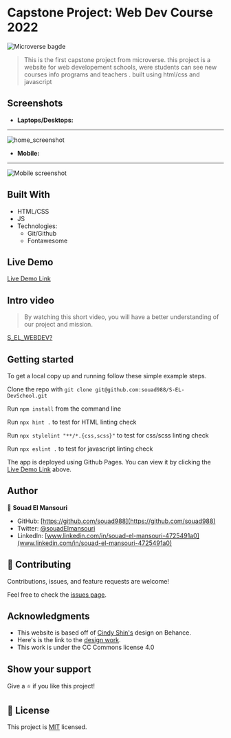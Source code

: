 # Capstone Project: Web Dev Course 2022

![Microverse bagde](https://img.shields.io/badge/Microverse-blueviolet)

> This is the first capstone project from microverse. this project is a website for web developement schools, were students can see new courses info programs and teachers . built using html/css and javascript

## Screenshots

- **Laptops/Desktops:**

---
![home_screenshot](https://user-images.githubusercontent.com/59707859/163657286-0844c43f-8c03-4056-a1b0-23f39e33348a.png)


- **Mobile:**

---
![Mobile screenshot](./media/images/home_mobile.PNG)



## Built With

- HTML/CSS
- JS
- Technologies:
  - Git/Github
  - Fontawesome

## Live Demo

[Live Demo Link](https://souad988.github.io/S-EL-DevSchool/)

## Intro video

> By watching this short video, you will have a better understanding of our project and mission.

[S_EL_WEBDEV?](https://www.loom.com/share/843c6c437bec450b874e5c855c6c4147)

## Getting started

To get a local copy up and running follow these simple example steps.

Clone the repo with `git clone git@github.com:souad988/S-EL-DevSchool.git`

Run `npm install` from the command line

Run `npx hint .` to test for HTML linting check

Run `npx stylelint "**/*.{css,scss}"` to test for css/scss linting check

Run `npx eslint .` to test for javascript linting check

The app is deployed using Github Pages. You can view it by clicking the [Live Demo Link](#Live-Demo) above.

## Author

👤 **Souad El Mansouri**

- GitHub: [https://github.com/souad988](https://github.com/souad988)
- Twitter: [@souadElmansouri](@souadElmansouri)
- LinkedIn: [www.linkedin.com/in/souad-el-mansouri-4725491a0](www.linkedin.com/in/souad-el-mansouri-4725491a0)

## 🤝 Contributing

Contributions, issues, and feature requests are welcome!

Feel free to check the [issues page](../../issues/).

## Acknowledgments

- This website is based off of [Cindy Shin's](https://www.behance.net/adagio07) design on Behance.
- Here's is the link to the [design work](https://www.behance.net/gallery/29845175/CC-Global-Summit-2015).
- This work is under the CC Commons license 4.0

## Show your support

Give a ⭐️ if you like this project!

## 📝 License

This project is [MIT](./MIT.md) licensed.

